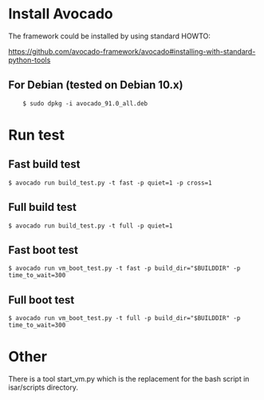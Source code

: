 # Install Avocado

The framework could be installed by using standard HOWTO:

  https://github.com/avocado-framework/avocado#installing-with-standard-python-tools

## For Debian (tested on Debian 10.x)

        $ sudo dpkg -i avocado_91.0_all.deb

# Run test

## Fast build test

```
$ avocado run build_test.py -t fast -p quiet=1 -p cross=1
```

## Full build test

```
$ avocado run build_test.py -t full -p quiet=1
```

## Fast boot test

```
$ avocado run vm_boot_test.py -t fast -p build_dir="$BUILDDIR" -p time_to_wait=300
```

## Full boot test

```
$ avocado run vm_boot_test.py -t full -p build_dir="$BUILDDIR" -p time_to_wait=300
```

# Other

There is a tool start_vm.py which is the replacement for the bash script in isar/scripts directory.

